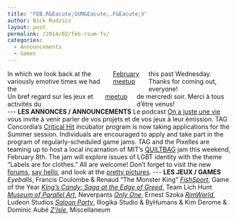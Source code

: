 ```yaml
---
title: 'FEB.R&Eacute;SUM&Eacute;.F&Eacute;V'
author: Nick Rudzicz
layout: post
permalink: /2014/02/feb-rsum-fv/
categories:
  - Announcements
  - Games
---
```

<div class="large-6 columns ">
In which we look back at the variously emotive times we had the <a href="{{ site.baseurl }}/2014/01/meetup-feb-5-fv/">February meetup</a> this past Wednesday.
Thanks for coming out, everyone!
</div><div class="large-6 columns ">
Un bref regard sur les jeux et activit&eacute;s du <a href="{{ site.baseurl }}/2014/01/meetup-feb-5-fv/">meetup</a> de mercredi soir.
Merci &agrave; tous d&#8217;&ecirc;tre venus!
 &nbsp;
</div>
---
<strong>LES ANNONCES / ANNOUNCEMENTS</strong>
 Le podcast <a href="http://www.onajusteunevie.ca/">On a juste une vie</a> vous invite &agrave; venir parler de vos projets et de vos jeux &agrave; leur &eacute;mission.
TAG Concordia&#8217;s <a href="http://www.criticalhitmontreal.ca/">Critical Hit</a> incubator program is now taking applications for the Summer session. Individuals are encouraged to apply and take part in the program of regularly-scheduled game jams.
TAG and the Pixelles are teaming up to host a local incarnation of MIT&#8217;s <a href="http://pixelles.ca/blog/2014/01/quiltbag-jam">QUILTBAG</a> jam this weekend, February 8th. The jam will explore issues of LGBT identity with the theme &#8220;Labels are for clothes.&#8221; All are welcome!
Don&#8217;t forget to visit the new <a href="http://forum.mrgs.ca/">forums</a>, <a href="http://forum.mrgs.ca/t/welcome-to-the-new-mrgs-slmr-forum/15">say hello</a>, and look at the <a href="http://forum.mrgs.ca/t/moving-pictures/22">pretty pictures</a>.
---
<strong>LES JEUX / GAMES</strong>
<em>Eyeballs</em>, Francis Coulombe &#038; Renaud &#8220;The Monster King&#8221;
 <em><a href="http://www.thegoty.com/fishsport">FishSport</a></em>, Game of the Year
 <em><a href="http://teamlichhunt.itch.io/kings-candy---saga-at-the-edge-of-greed">King&#8217;s Candy: Saga at the Edge of Greed</a></em>, Team Lich Hunt
 <em><a href="http://technobeanie.com/stuff/games/Museum/">Museum of Parallel Art</a></em>, Neverpants
 <em><a href="http://www.rebelbinary.com/OnlyOne/">Only One</a></em>, Ernest Szoka
 <em><a href="http://rimworldgame.com/">RimWorld</a></em>, Ludeon Studios
 <em><a href="https://www.facebook.com/SaloonPartyGame">Saloon Party</a></em>, Illogika Studio &#038; ByHumans &#038; Kim Derome &#038; Dominic Aub&eacute;
 <em><a href="http://globalgamejam.org/2014/games/zisle">Z&#8217;Isle</a></em>, Miscellaneum
 &nbsp;
 &nbsp;
